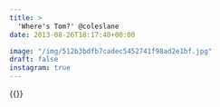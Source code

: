 ```yaml
---
title: >
  'Where's Tom?' @coleslane
date: 2013-08-26T18:17:40+00:00

image: "/img/512b3bdfb7cadec5452741f98ad2e1bf.jpg"
draft: false
instagram: true
---
```


{{<photo src="/img/512b3bdfb7cadec5452741f98ad2e1bf.jpg">}}
